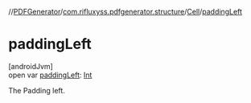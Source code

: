 //[PDFGenerator](../../../index.md)/[com.rifluxyss.pdfgenerator.structure](../index.md)/[Cell](index.md)/[paddingLeft](padding-left.md)

# paddingLeft

[androidJvm]\
open var [paddingLeft](padding-left.md): [Int](https://kotlinlang.org/api/latest/jvm/stdlib/kotlin/-int/index.html)

The Padding left.
